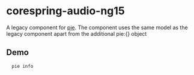 # corespring-audio-ng15

A legacy component for [pie](http://github.com/PieLabs/pie).
The component uses the same model as the legacy component apart from the additional pie:{} object

## Demo

 ```
   pie info
 ```  
  

 
 
